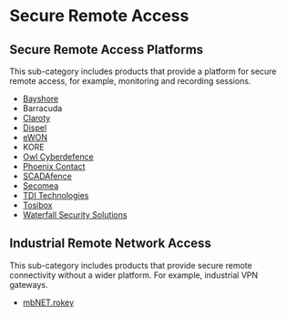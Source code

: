 # Secure Remote Access

## Secure Remote Access Platforms
This sub-category includes products that provide a platform for secure remote access, for example, monitoring and recording sessions.
* [Bayshore](https://www.bayshorenetworks.com)
* Barracuda
* [Claroty](https://www.claroty.com/)
* [Dispel](https://dispel.io/)
* [eWON](https://www.ewon.biz/)
* KORE
* [Owl Cyberdefence](https://owlcyberdefense.com/)
* [Phoenix Contact](https://www.phoenixcontact.com/)
* [SCADAfence](https://www.scadafence.com/)
* [Secomea](https://www.secomea.com/)
* [TDI Technologies](https://www.tditechnologies.com/)
* [Tosibox](https://www.tosibox.com/)
* [Waterfall Security Solutions ](https://waterfall-security.com/)


## Industrial Remote Network Access 
This sub-category includes products that provide secure remote connectivity without a wider platform. For example, industrial VPN gateways.

* [mbNET.rokey](https://www.mbconnectline.com/en/produkte/mbnetrokey.html)
